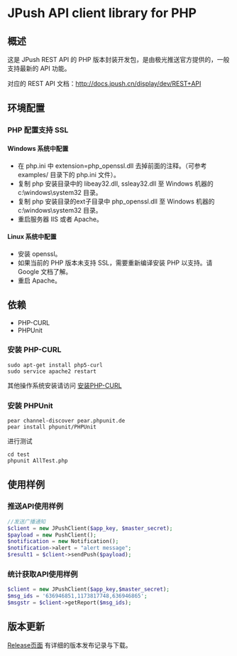 # JPush API client library for PHP

## 概述
这是 JPush REST API 的 PHP 版本封装开发包，是由极光推送官方提供的，一般支持最新的 API 功能。

对应的 REST API 文档：<http://docs.jpush.cn/display/dev/REST+API>

## 环境配置

### PHP 配置支持 SSL

#### Windows 系统中配置
* 在 php.ini 中 extension=php_openssl.dll 去掉前面的注释。（可参考 examples/ 目录下的 php.ini 文件）。
* 复制 php 安装目录中的 libeay32.dll, ssleay32.dll 至 Windows 机器的 c:\windows\system32 目录。
* 复制 php 安装目录的ext子目录中 php_openssl.dll 至 Windows 机器的 c:\windows\system32 目录。
* 重启服务器 IIS 或者 Apache。

#### Linux 系统中配置
* 安装 openssl。
* 如果当前的 PHP 版本未支持 SSL，需要重新编译安装 PHP 以支持。请 Google 文档了解。
* 重启 Apache。

## 依赖
* PHP-CURL
* PHPUnit 

### 安装 PHP-CURL

```
sudo apt-get install php5-curl
sudo service apache2 restart
```
其他操作系统安装请访问 [安装PHP-CURL][1]

### 安装 PHPUnit
```
pear channel-discover pear.phpunit.de  
pear install phpunit/PHPUnit
```
进行测试
```
cd test
phpunit AllTest.php
```

## 使用样例

### 推送API使用样例

```php
//发送广播通知
$client = new JPushClient($app_key, $master_secret);
$payload = new PushClient();
$notification = new Notification();
$notification->alert = "alert message";
$result1 = $client->sendPush($payload);
```


### 统计获取API使用样例

```php
$client = new JPushClient($app_key,$master_secret);
$msg_ids = '636946851,1173817748,636946865';
$msgstr = $client->getReport($msg_ids);
```


## 版本更新
[Release页面](https://github.com/jpush/jpush-api-php-client/releases/) 有详细的版本发布记录与下载。


  [1]: http://www.php.net/manual/zh/curl.installation.php